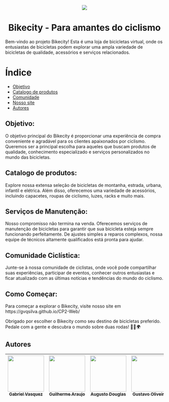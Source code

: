 <p align='center'>
  <img loading="lazy" src = "https://github.com/gvqsilva/CP2-Web/assets/110639916/a16df21b-d794-4ed6-a0a4-74afbf7747a4"</>
</p>
<h1 align="center">Bikecity - Para amantes do ciclismo</h1>
<p>Bem-vindo ao projeto Bikecity! Esta é uma loja de bicicletas virtual, onde os entusiastas de bicicletas podem explorar uma ampla variedade de bicicletas de qualidade, acessórios e serviços relacionados.</p>


# Índice
* [Objetivo](#objetivo)
* [Catalogo de produtos](#catalogo-de-produtos)
* [Comunidade](#comunidade)
* [Nosso site](#site)
* [Autores](#autores)


<h2 id="objetivo">Objetivo:</h2>
  O objetivo principal do Bikecity é proporcionar uma experiência de compra conveniente e agradável para os clientes apaixonados por ciclismo. Queremos ser a principal escolha para aqueles que buscam produtos de qualidade, conhecimento especializado e serviços personalizados no mundo das bicicletas.


<h2 id="Catalogo de produtos">Catalogo de produtos:</h2>
Explore nossa extensa seleção de bicicletas de montanha, estrada, urbana, infantil e elétrica. Além disso, oferecemos uma variedade de acessórios, incluindo capacetes, roupas de ciclismo, luzes, racks e muito mais.

<h2 id="serviços">Serviços de Manutenção:</h2>
Nosso compromisso não termina na venda. Oferecemos serviços de manutenção de bicicletas para garantir que sua bicicleta esteja sempre funcionando perfeitamente. De ajustes simples a reparos complexos, nossa equipe de técnicos altamente qualificados está pronta para ajudar.


<h2 id='comunidade'>Comunidade Ciclística:</h2>
Junte-se à nossa comunidade de ciclistas, onde você pode compartilhar suas experiências, participar de eventos, conhecer outros entusiastas e ficar atualizado com as últimas notícias e tendências do mundo do ciclismo.


<h2 id="site">Como Começar:</h2>
<p>Para começar a explorar o Bikecity, visite nosso site em https://gvqsilva.github.io/CP2-Web/ </p>
<p>Obrigado por escolher o Bikecity como seu destino de bicicletas preferido. Pedale com a gente e descubra o mundo sobre duas rodas! 🚴‍♂️🌍</p>

<h2 id="Autores">Autores</h2>

| [<img loading="lazy" src="https://github.com/gvqsilva/CP2-Edge/assets/110639916/d022ed18-0057-4944-9e00-db796c6d2e45" width=115><br><sub>Gabriel Vasquez</sub>](https://github.com/gvqsilva)  |  [<img loading="lazy" src="https://github.com/gvqsilva/CP2-Web/assets/110639916/1eb7df1a-c0e8-4170-aabf-444cfb3c64f9" width=115><br><sub>Guilherme Araujo</sub>](https://github.com/guilhermearaujodec)  |  [<img loading="lazy" src="https://github.com/gvqsilva/CP2-Edge/assets/110639916/86514492-2b1e-4422-bdc0-0ec3c8be3dcc" width=115><br><sub>Augusto Douglas</sub>](https://github.com/gutomend)  |  [<img loading="lazy" src="https://github.com/gvqsilva/CP2-Edge/assets/110639916/4bb3084d-d1ff-4b49-ba37-96c8046f6e14" width=115><br><sub>Gustavo Oliveira</sub>](https://github.com/Gusta346) |
| :---: | :---: | :---: | :---: |
